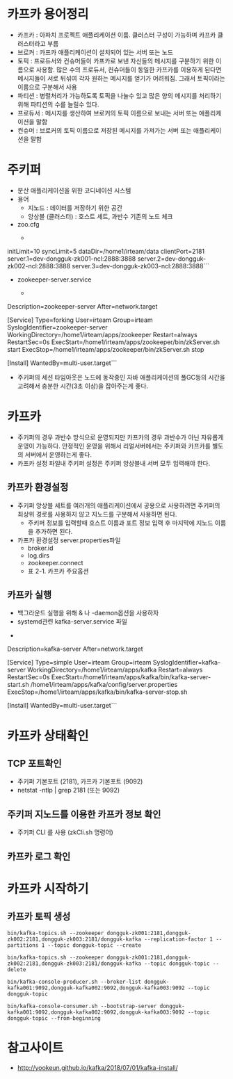# 카프카 용어정리
- 카프카 : 아파치 프로젝트 애플리케이션 이름. 클러스터 구성이 가능하며 카프카 클러스터라고 부름 
- 브로커 : 카프카 애플리케이션이 설치되어 있는 서버 또는 노드
- 토픽 : 프로듀서와 컨슈머들이 카프카로 보낸 자신들의 메시지를 구분하기 위한 이름으로 사용함. 많은 수의 프로듀서, 컨슈머들이 동일한 카프카를 이용하게 된다면 메시지들이 서로 뒤섞여 각자 원하는 메시지를 얻기가 어려워짐. 그래서 토픽이라는 이름으로 구분해서 사용
- 파티션 : 병렬처리가 가능하도록 토픽을 나눌수 있고 많은 양의 메시지를 처리하기 위해 파티션의 수를 늘릴수 있다. 
- 프로듀서 : 메시지를 생산하여 브로커의 토픽 이름으로 보내는 서버 또는 애플리케이션을 말함
- 컨슈머 : 브로커의 토픽 이름으로 저장된 메시지를 가져가는 서버 또는 애플리케이션을 말함


# 주키퍼
- 분산 애플리케이션을 위한 코디네이션 시스템
- 용어
  - 지노드 : 데이터를 저장하기 위한 공간
  - 앙상블 (클러스터) : 호스트 세트, 과반수 기존의 노드 체크
- zoo.cfg
  - ```tickTime=2000
initLimit=10
syncLimit=5
dataDir=/home1/irteam/data
clientPort=2181
server.1=dev-dongguk-zk001-ncl:2888:3888
server.2=dev-dongguk-zk002-ncl:2888:3888
server.3=dev-dongguk-zk003-ncl:2888:3888```

- zookeeper-server.service
  - ```[Unit]
Description=zookeeper-server
After=network.target

[Service]
Type=forking
User=irteam
Group=irteam
SyslogIdentifier=zookeeper-server
WorkingDirectory=/home1/irteam/apps/zookeeper
Restart=always
RestartSec=0s
ExecStart=/home1/irteam/apps/zookeeper/bin/zkServer.sh start
ExecStop=/home1/irteam/apps/zookeeper/bin/zkServer.sh stop

[Install]
WantedBy=multi-user.target```

- 주키퍼의 세션 타임아웃은 노드에 동작중인 자바 애플리케이션의 풀GC등의 시간을 고려해서 충분한 시간(3초 이상)을 잡아주는게 좋다.  

# 카프카
- 주키퍼의 경우 과반수 방식으로 운영되지만 카프카의 경우 과반수가 아닌 자유롭게 운영이 가능하다. 안정적인 운영을 위해서 리얼서버에서는 주키퍼와 카프카를 별도의 서버에서 운영하는게 좋다. 
- 카프카 설정 파일내 주키퍼 설정은 주키퍼 앙상블내 서버 모두 입력해야 한다. 

## 카프카 환경설정
- 주키퍼 앙상블 세트를 여러개의 애플리케이션에서 공용으로 사용하려면 주키퍼의 최상위 경로를 사용하지 않고 지노드를 구분해서 사용하면 된다. 
  - 주키퍼 정보를 입력할때 호스트 이름과 포트 정보 입력 후 마지막에 지노드 이름을 추가하면 된다.
- 카프카 환경설정 server.properties파일
  - broker.id
  - log.dirs
  - zookeeper.connect
  - 표 2-1. 카프카 주요옵션

## 카프카 실행
- 백그라운드 실행을 위해 & 나 -daemon옵션을 사용하자
- systemd관련 kafka-server.service 파일
- ``` [Unit]
Description=kafka-server
After=network.target

[Service]
Type=simple
User=irteam
Group=irteam
SyslogIdentifier=kafka-server
WorkingDirectory=/home1/irteam/apps/kafka
Restart=always
RestartSec=0s
ExecStart=/home1/irteam/apps/kafka/bin/kafka-server-start.sh /home1/irteam/apps/kafka/config/server.properties
ExecStop=/home1/irteam/apps/kafka/bin/kafka-server-stop.sh

[Install]
WantedBy=multi-user.target```

# 카프카 상태확인

## TCP 포트확인
- 주키퍼 기본포트 (2181), 카프카 기본포트 (9092)
- netstat -ntlp | grep 2181 (또는 9092)

## 주키퍼 지노드를 이용한 카프카 정보 확인
- 주키퍼 CLI 를 사용 (zkCli.sh 명령어)

## 카프카 로그 확인

# 카프카 시작하기

## 카프카 토픽 생성
```
bin/kafka-topics.sh --zookeeper dongguk-zk001:2181,dongguk-zk002:2181,dongguk-zk003:2181/dongguk-kafka --replication-factor 1 --partitions 1 --topic dongguk-topic --create
```

```
bin/kafka-topics.sh --zookeeper dongguk-zk001:2181,dongguk-zk002:2181,dongguk-zk003:2181/dongguk-kafka --topic dongguk-topic --delete
```

```
bin/kafka-console-producer.sh --broker-list dongguk-kafka001:9092,dongguk-kafka002:9092,dongguk-kafka003:9092 --topic dongguk-topic
```

```
bin/kafka-console-consumer.sh --bootstrap-server dongguk-kafka001:9092,dongguk-kafka002:9092,dongguk-kafka003:9092 --topic dongguk-topic --from-beginning
```

# 참고사이트
- http://yookeun.github.io/kafka/2018/07/01/kafka-install/
